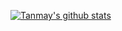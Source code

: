 [![Tanmay's github stats](https://github-readme-stats.vercel.app/api?username=PseudoNerd)](https://github.com/PseudoNerd/github-readme-stats?theme=radical)
